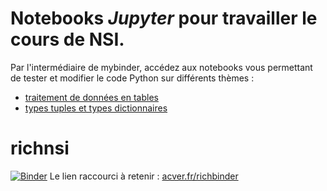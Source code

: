 # Notebooks *Jupyter* pour travailler le cours de NSI.

Par l'intermédiaire de mybinder, accédez aux notebooks vous permettant de tester et modifier le code Python sur différents thèmes :
* [traitement de données en tables](nsi-tables-csv1.ipynb)
* [types tuples et types dictionnaires](nsi-tuples-dictionnaires3.ipynb)


# richnsi
[![Binder](https://mybinder.org/badge_logo.svg)](https://mybinder.org/v2/gh/richnsi/richnsi/master)
Le lien raccourci à retenir : [acver.fr/richbinder](http://acver.fr/richbinder)
